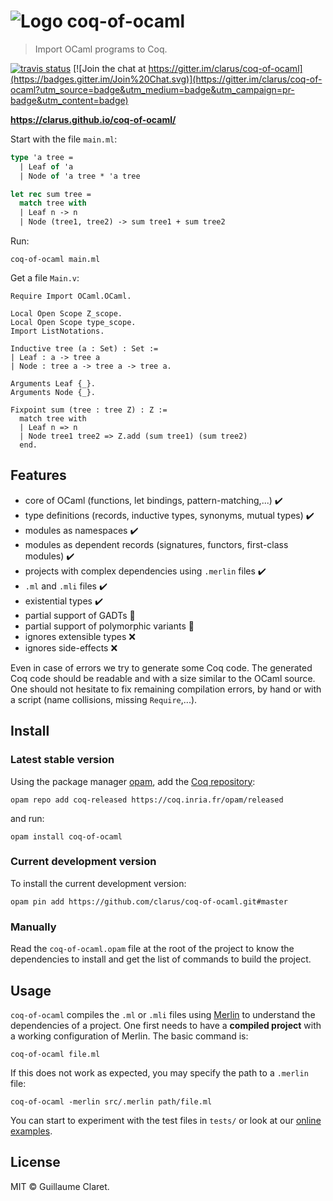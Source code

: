 # ![Logo](https://clarus.github.io/coq-of-ocaml/img/rooster-48.png) coq-of-ocaml
> Import OCaml programs to Coq.

[![travis status](https://img.shields.io/travis/clarus/coq-of-ocaml/master.svg?label=travis-ci)](https://travis-ci.org/clarus/coq-of-ocaml)
[![Join the chat at https://gitter.im/clarus/coq-of-ocaml](https://badges.gitter.im/Join%20Chat.svg)](https://gitter.im/clarus/coq-of-ocaml?utm_source=badge&utm_medium=badge&utm_campaign=pr-badge&utm_content=badge)

**https://clarus.github.io/coq-of-ocaml/**

Start with the file `main.ml`:
```ocaml
type 'a tree =
  | Leaf of 'a
  | Node of 'a tree * 'a tree

let rec sum tree =
  match tree with
  | Leaf n -> n
  | Node (tree1, tree2) -> sum tree1 + sum tree2
```

Run:
```
coq-of-ocaml main.ml
```

Get a file `Main.v`:
```coq
Require Import OCaml.OCaml.

Local Open Scope Z_scope.
Local Open Scope type_scope.
Import ListNotations.

Inductive tree (a : Set) : Set :=
| Leaf : a -> tree a
| Node : tree a -> tree a -> tree a.

Arguments Leaf {_}.
Arguments Node {_}.

Fixpoint sum (tree : tree Z) : Z :=
  match tree with
  | Leaf n => n
  | Node tree1 tree2 => Z.add (sum tree1) (sum tree2)
  end.
```

## Features
* core of OCaml (functions, let bindings, pattern-matching,...) ✔️
* type definitions (records, inductive types, synonyms, mutual types) ✔️
* modules as namespaces ✔️
* modules as dependent records (signatures, functors, first-class modules) ✔️
* projects with complex dependencies using `.merlin` files ✔️
* `.ml` and `.mli` files ✔️
* existential types ✔️
* partial support of GADTs 🌊
* partial support of polymorphic variants 🌊
* ignores extensible types ❌
* ignores side-effects ❌

Even in case of errors we try to generate some Coq code. The generated Coq code should be readable and with a size similar to the OCaml source. One should not hesitate to fix remaining compilation errors, by hand or with a script (name collisions, missing `Require`,...).

## Install
### Latest stable version
Using the package manager [opam](https://opam.ocaml.org/), add the [Coq repository](http://coq.io/opam/):

    opam repo add coq-released https://coq.inria.fr/opam/released

and run:

    opam install coq-of-ocaml

### Current development version
To install the current development version:
```
opam pin add https://github.com/clarus/coq-of-ocaml.git#master
```

### Manually
Read the `coq-of-ocaml.opam` file at the root of the project to know the dependencies to install and get the list of commands to build the project.

## Usage
`coq-of-ocaml` compiles the `.ml` or `.mli` files using [Merlin](https://github.com/ocaml/merlin) to understand the dependencies of a project. One first needs to have a **compiled project** with a working configuration of Merlin. The basic command is:
```
coq-of-ocaml file.ml
```

If this does not work as expected, you may specify the path to a `.merlin` file:
```
coq-of-ocaml -merlin src/.merlin path/file.ml
```

You can start to experiment with the test files in `tests/` or look at our [online examples](https://clarus.github.io/coq-of-ocaml/examples/).

## License
MIT © Guillaume Claret.
